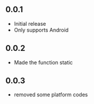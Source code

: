 ## 0.0.1
* Initial release
* Only supports Android

## 0.0.2
* Made the function static

## 0.0.3
* removed some platform codes

